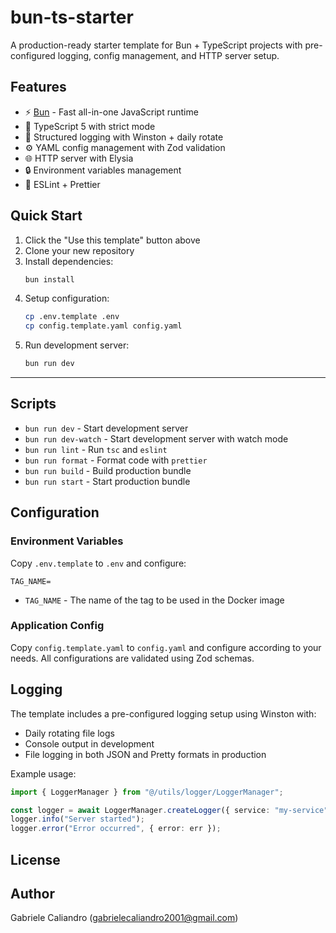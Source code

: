 # bun-ts-starter

A production-ready starter template for Bun + TypeScript projects with pre-configured logging, config management, and HTTP server setup.

## Features

- ⚡️ [Bun](https://bun.sh/) - Fast all-in-one JavaScript runtime
- 🦕 TypeScript 5 with strict mode
- 📝 Structured logging with Winston + daily rotate
- ⚙️ YAML config management with Zod validation
- 🌐 HTTP server with Elysia
- 🔒 Environment variables management
- 📏 ESLint + Prettier

## Quick Start

1. Click the "Use this template" button above
2. Clone your new repository
3. Install dependencies:
   ```bash
   bun install
   ```
4. Setup configuration:
   ```bash
   cp .env.template .env
   cp config.template.yaml config.yaml
   ```
5. Run development server:
   ```bash
   bun run dev
   ```
****
## Scripts

- `bun run dev` - Start development server
- `bun run dev-watch` - Start development server with watch mode
- `bun run lint` - Run `tsc` and `eslint`
- `bun run format` - Format code with `prettier`
- `bun run build` - Build production bundle
- `bun run start` - Start production bundle

## Configuration

### Environment Variables

Copy `.env.template` to `.env` and configure:

```env
TAG_NAME=
```

- `TAG_NAME` - The name of the tag to be used in the Docker image

### Application Config

Copy `config.template.yaml` to `config.yaml` and configure according to your needs.
All configurations are validated using Zod schemas.

## Logging

The template includes a pre-configured logging setup using Winston with:

- Daily rotating file logs
- Console output in development
- File logging in both JSON and Pretty formats in production

Example usage:

```typescript
import { LoggerManager } from "@/utils/logger/LoggerManager";

const logger = await LoggerManager.createLogger({ service: "my-service" });
logger.info("Server started");
logger.error("Error occurred", { error: err });
```

## License

## Author

Gabriele Caliandro (gabrielecaliandro2001@gmail.com)
